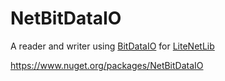 # NetBitDataIO
A reader and writer using [BitDataIO](https://github.com/DeanReynolds/BitDataIO) for [LiteNetLib](https://github.com/RevenantX/LiteNetLib)

https://www.nuget.org/packages/NetBitDataIO
